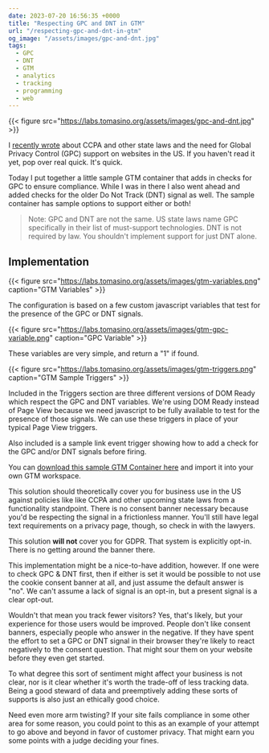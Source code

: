 ```yaml
---
date: 2023-07-20 16:56:35 +0000
title: "Respecting GPC and DNT in GTM"
url: "/respecting-gpc-and-dnt-in-gtm"
og_image: "/assets/images/gpc-and-dnt.jpg"
tags:
  - GPC
  - DNT
  - GTM
  - analytics
  - tracking
  - programming
  - web
---
```


{{< figure src="https://labs.tomasino.org/assets/images/gpc-and-dnt.jpg" >}}

I [recently
wrote](https://labs.tomasino.org/ccpa-and-don-t-sell-my-information/) about CCPA
and other state laws and the need for Global Privacy Control (GPC) support on
websites in the US. If you haven't read it yet, pop over real quick. It's quick.

Today I put together a little sample GTM container that adds in checks for GPC
to ensure compliance. While I was in there I also went ahead and added checks
for the older Do Not Track (DNT) signal as well. The sample container has sample
options to support either or both!

> Note: GPC and DNT are not the same. US state laws name GPC specifically in
their list of must-support technologies. DNT is not required by law. You
shouldn't implement support for just DNT alone.

## Implementation

{{< figure src="https://labs.tomasino.org/assets/images/gtm-variables.png" caption="GTM Variables" >}}

The configuration is based on a few custom javascript variables that test for
the presence of the GPC or DNT signals.

{{< figure src="https://labs.tomasino.org/assets/images/gtm-gpc-variable.png" caption="GPC Variable" >}}

These variables are very simple, and return a "1" if found.

{{< figure src="https://labs.tomasino.org/assets/images/gtm-triggers.png" caption="GTM Sample Triggers" >}}

Included in the Triggers section are three different versions of DOM Ready which
respect the GPC and DNT variables. We're using DOM Ready instead of Page View
because we need javascript to be fully available to test for the presence of
those signals. We can use these triggers in place of your typical Page View
triggers.

Also included is a sample link event trigger showing how to add a check for the
GPC and/or DNT signals before firing.

You can [download this sample GTM Container here](https://labs.tomasino.org/assets/gpc-and-dnt-gtm-container.json)
and import it into your own GTM workspace.

This solution should theoretically cover you for business use in the US against
policies like like CCPA and other upcoming state laws from a functionality
standpoint. There is no consent banner necessary because you'd be respecting the
signal in a frictionless manner. You'll still have legal text requirements on
a privacy page, though, so check in with the lawyers.

This solution **will not** cover you for GDPR. That system is explicitly opt-in.
There is no getting around the banner there.

This implementation might be a nice-to-have addition, however. If one were to
check GPC & DNT first, then if either is set it would be possible to not use the
cookie consent banner at all, and just assume the default answer is "no". We
can't assume a lack of signal is an opt-in, but a present signal is a clear
opt-out.

Wouldn't that mean you track fewer visitors? Yes, that's likely, but your
experience for those users would be improved. People don't like consent banners,
especially people who answer in the negative. If they have spent the effort to
set a GPC or DNT signal in their browser they're likely to react negatively to
the consent question. That might sour them on your website before they even get
started.

To what degree this sort of sentiment might affect your business is not clear,
nor is it clear whether it's worth the trade-off of less tracking data. Being
a good steward of data and preemptively adding these sorts of supports is also
just an ethically good choice.

Need even more arm twisting? If your site fails compliance in some other area
for some reason, you could point to this as an example of your attempt to go
above and beyond in favor of customer privacy. That might earn you some points
with a judge deciding your fines.

<!--  vim: set shiftwidth=4 tabstop=4 tw=80 expandtab: -->
